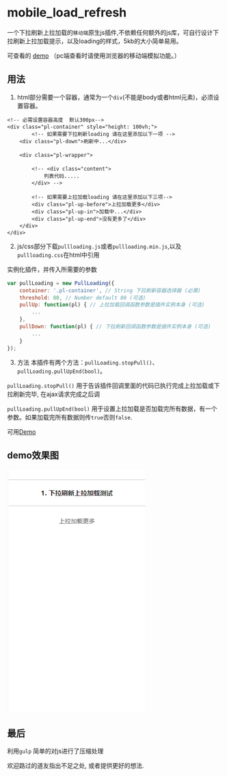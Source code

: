 # mobile_load_refresh
一个下拉刷新上拉加载的`移动端`原生js插件,不依赖任何额外的js库，可自行设计下拉刷新上拉加载提示，以及loading的样式，5kb的大小简单易用。

可查看的 [demo](https://yl1033669613.github.io/mobile_load_refresh/dist/index.html) （pc端查看时请使用浏览器的移动端模拟功能。）

## 用法
1. html部分需要一个容器，通常为一个`div`(不能是body或者html元素)，必须设置容器。

```
<!-- 必需设置容器高度  默认300px-->
<div class="pl-container" style="height: 100vh;">
        <!-- 如果需要下拉刷新loading 请在这里添加以下一项 -->
    <div class="pl-down">刷新中...</div>

    <div class="pl-wrapper">
        
        <!-- <div class="content">
            列表代码.....
        </div> -->
        
        <!-- 如果需要上拉加载loading 请在这里添加以下三项-->
        <div class="pl-up-before">上拉加载更多</div>
        <div class="pl-up-in">加载中...</div>
        <div class="pl-up-end">没有更多了</div>
    </div>
</div>

```

2. js/css部分下载`pullloading.js`或者`pullloading.min.js`,以及`pullloading.css`在html中引用

> <link rel="stylesheet" href="your path/pullloading.css">
> <script src="your path/pullloading.min.js"></script>

实例化插件，并传入所需要的参数

```javascript
var pullLoading = new PullLoading({
	container: '.pl-container', // String 下拉刷新容器选择器 (必需)
    threshold: 80, // Number default 80 (可选)
    pullUp: function(pl) { // 上拉加载回调函数参数是插件实例本身 (可选)
    	...
    },
    pullDown: function(pl) { // 下拉刷新回调函数参数是插件实例本身 (可选)
        ...
    }
});

```
3. 方法
本插件有两个方法：`pullLoading.stopPull()`、 `pullLoading.pullUpEnd(bool)`。

`pullLoading.stopPull()` 用于告诉插件回调里面的代码已执行完成上拉加载或下拉刷新完毕, 在ajax请求完成之后调

`pullLoading.pullUpEnd(bool)` 用于设置上拉加载是否加载完所有数据，有一个参数。如果加载完所有数据则传`true`否则`false`. 

可用[Demo](https://github.com/yl1033669613/mobile_load_refresh/blob/master/dist/index.html)

## demo效果图
![图片名称](https://github.com/yl1033669613/mobile_load_refresh/blob/master/demoGif.gif)

## 最后
利用`gulp` 简单的对js进行了压缩处理

欢迎路过的道友指出不足之处, 或者提供更好的想法.
